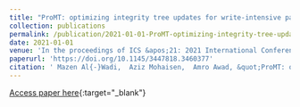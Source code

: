 ```yaml
---
title: "ProMT: optimizing integrity tree updates for write-intensive pages in secure NVMs"
collection: publications
permalink: /publication/2021-01-01-ProMT-optimizing-integrity-tree-updates-for-write-intensive-pages-in-secure-NVMs
date: 2021-01-01
venue: 'In the proceedings of ICS &apos;21: 2021 International Conference on Supercomputing, Virtual Event, USA, June 14-17, 2021'
paperurl: 'https://doi.org/10.1145/3447818.3460377'
citation: ' Mazen Al{-}Wadi,  Aziz Mohaisen,  Amro Awad, &quot;ProMT: optimizing integrity tree updates for write-intensive pages in secure NVMs.&quot; In the proceedings of ICS &amp;apos;21: 2021 International Conference on Supercomputing, Virtual Event, USA, June 14-17, 2021, 2021.'
---
```

[Access paper here](https://doi.org/10.1145/3447818.3460377){:target="_blank"}
